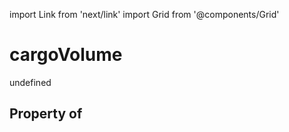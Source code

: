 import Link from 'next/link'
import Grid from '@components/Grid'

# cargoVolume

undefined

## Property of



